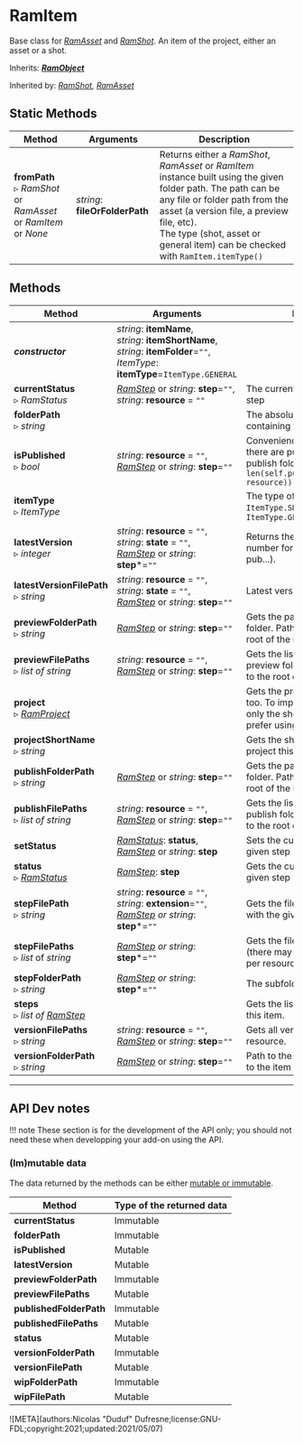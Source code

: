 # RamItem

Base class for [*RamAsset*](ram_asset.md) and [*RamShot*](ram_shot.md). An item of the project, either an asset or a shot.

Inherits: [***RamObject***](ram_object.md)

Inherited by: *[RamShot](ram_shot.md), [RamAsset](ram_asset.md)*

## Static Methods

| Method | Arguments | Description |
| --- | --- | --- |
| **fromPath**<br />▹ *RamShot* or *RamAsset* or *RamItem* or *None* | *string*: **fileOrFolderPath**<br /> | Returns either a *RamShot*, *RamAsset* or *RamItem* instance built using the given folder path. The path can be any file or folder path from the asset (a version file, a preview file, etc).<br />The type (shot, asset or general item) can be checked with `RamItem.itemType()` |

## Methods

| Method | Arguments | Description |
| --- | --- | --- |
| ***constructor*** | *string*: **itemName**,<br />*string*: **itemShortName**,<br />*string*: **itemFolder**=`""`,<br />*ItemType*: **itemType**=`ItemType.GENERAL` | |
| **currentStatus**<br />▹ *RamStatus* | *[RamStep](ram_step.md)* or *string*: **step**=`""`,<br />*string*: **resource** = `""` | The current status for the given step |
| **folderPath**<br />▹ *string* |  | The absolute path to the folder containing the item |
| **isPublished**<br />▹ *bool* | *string*: **resource** = `""`,<br />*[RamStep](ram_step.md)* or *string*: **step**=`""` | Convenience function to check if there are published files in the publish folder. Equivalent to `len(self.publishFilePaths(step, resource)) > 0` |
| **itemType**<br />▹ *ItemType* | | The type of this item. One of `ItemType.SHOT`, `ItemType.ASSET`, `ItemType.GENERAL` |
| **latestVersion**<br />▹ *integer* | *string*: **resource** = `""`,<br />*string*: **state** = `""`,<br />*[RamStep](ram_step.md)* or *string*: **step***=`""` | Returns the highest version number for the given state (wip, pub...). |
| **latestVersionFilePath**<br />▹ *string* | *string*: **resource** = `""`,<br />*string*: **state** = `""`,<br />*[RamStep](ram_step.md)* or *string*: **step**=`""` | Latest version file path |
| **previewFolderPath**<br />▹ *string* | *[RamStep](ram_step.md)* or *string*: **step**=`""` | Gets the path to the preview folder. Paths are relative to the root of the item folder. |
| **previewFilePaths**<br />▹ *list of string* | *string*: **resource** = `""`,<br />*[RamStep](ram_step.md)* or *string*: **step**=`""` | Gets the list of file paths in the preview folder. Paths are relative to the root of the item folder. |
| **project**<br />▹ *[RamProject](ram_project.md)* | | Gets the project this item belongs too. To improve performance, if only the shortName is needed, prefer using `projectShortName()` |
| **projectShortName**<br />▹ *string* | | Gets the short name of the project this item belongs too. |
| **publishFolderPath**<br />▹ *string* | *[RamStep](ram_step.md)* or *string*: **step**=`""` | Gets the path to the publish folder. Paths are relative to the root of the item folder. |
| **publishFilePaths**<br />▹ *list of string* | *string*: **resource** = `""`,<br />*[RamStep](ram_step.md)* or *string*: **step**=`""` | Gets the list of file paths in the publish folder. Paths are relative to the root of the item folder. |
| **setStatus** | *[RamStatus](ram_status.md)*: **status**,<br />*[RamStep](ram_step.md)* or *string*: **step** | Sets the current status for the given step |
| **status**<br />▹ *[RamStatus](ram_status.md)* | *[RamStep](ram_step.md)*: **step** | Gets the current status for the given step |
| **stepFilePath**<br />▹ *string* | *string*: **resource** = `""`,<br />*string*: **extension**=`""`,<br/>*[RamStep](ram_step.md) or string*: **step***=`""` | Gets the file used for this step with the given file extension. |
| **stepFilePaths**<br />▹ *list* of *string* | *[RamStep](ram_step.md) or string*: **step***=`""` | Gets the files used for this step (there may be several files, one per resource) |
| **stepFolderPath**<br />▹ *string* | *[RamStep](ram_step.md) or string*: **step***=`""` | The subfolder for the given step |
| **steps**<br />▹ *list of [RamStep](ram_step.md)* | | Gets the list of steps concerning this item. |
| **versionFilePaths**<br />▹ *string* | *string*: **resource** = `""`,<br />*[RamStep](ram_step.md)* or *string*: **step**=`""` | Gets all version files for the given resource. |
| **versionFolderPath**<br />▹ *string* | *[RamStep](ram_step.md)* or *string*: **step**=`""` | Path to the version folder relative to the item root folder |

____

## API Dev notes

!!! note
    These section is for the development of the API only; you should not need these when developping your add-on using the API.

### (Im)mutable data

The data returned by the methods can be either [mutable or immutable](implementation.md#accessing-the-data).

| Method | Type of the returned data |
| --- | --- |
| **currentStatus** | <i class="fa fa-lock"></i> Immutable |
| **folderPath** | <i class="fa fa-lock"></i> Immutable |
| **isPublished** | <i class="fa fa-pen"></i> Mutable |
| **latestVersion** | <i class="fa fa-pen"></i> Mutable |
| **previewFolderPath** | <i class="fa fa-lock"></i> Immutable |
| **previewFilePaths** | <i class="fa fa-pen"></i> Mutable |
| **publishedFolderPath** | <i class="fa fa-lock"></i> Immutable |
| **publishedFilePaths** | <i class="fa fa-pen"></i> Mutable |
| **status** | <i class="fa fa-pen"></i> Mutable |
| **versionFolderPath** | <i class="fa fa-lock"></i> Immutable |
| **versionFilePath** | <i class="fa fa-pen"></i> Mutable |
| **wipFolderPath** | <i class="fa fa-lock"></i> Immutable |
| **wipFilePath** | <i class="fa fa-pen"></i> Mutable |

![META](authors:Nicolas "Duduf" Dufresne;license:GNU-FDL;copyright:2021;updated:2021/05/07)